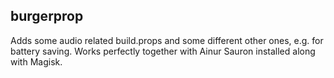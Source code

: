 ## burgerprop
Adds some audio related build.props and some different other ones, e.g. for battery saving. Works perfectly together with Ainur Sauron installed along with Magisk.
